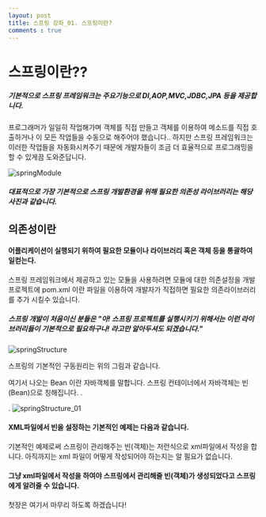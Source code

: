 ```yaml
---
layout: post
title: 스프링 강좌_01. 스프링이란?
comments : true
---
```

# 스프링이란??
##### 기본적으로 스프링 프레임워크는 주요기능으로 DI,AOP,MVC,JDBC,JPA 등을 제공합니다.
프로그래머가 일일히 작업해가며 객체를 직접 만들고 객체를 이용하여 메소드를 직접 호출하거나 이 모든 작업들을 수동으로 해주어야 했습니다..
하지만 스프링 프레임워크는 이러한 작업들을 자동화시켜주기 때문에 개발자들이 조금 더 효율적으로 프로그래밍을 할 수 있게끔 도와준답니다.


![springModule](/assets/springModule.png)

##### 대표적으로 가장 기본적으로 스프링 개발환경을 위해 필요한 의존성 라이브러리는 해당 사진과 같습니다.

## 의존성이란


#### 어플리케이션이 실행되기 위하여 필요한 모듈이나 라이브러리 혹은 객체 등을 통괄하여 일컫는다.
스프링 프레임워크에서 제공하고 있는 모듈을 사용하려면 모듈에 대한 의존설정을 개발 프로젝트에 pom.xml 이란 파일을 이용하여 개발자가 직접하면 필요한 의존라이브러리를 추가 시킬수 있습니다.

##### 스프링 개발이 처음이신 분들은 "아! 스프링 프로젝트를 실행시키기 위해서는 이런 라이브러리들이 기본적으로 필요하구나! 라고만 알아두셔도 되겠습니다."




![springStructure](/assets/springStructure.png)

스프링의 기본적인 구동원리는 위의 그림과 같습니다.

여기서 나오는 Bean 이란 자바객체를 말합니다.
스프링 컨테이너에서 자바객체는 빈(Bean)으로 칭해집니다.
.



.
![springStructure_01](/assets/springStructure_01.png)


#### XML파일에서 빈을 설정하는 기본적인 예제는 다음과 같습니다.

기본적인 예제로써 스프링이 관리해주는 빈(객체)는 저런식으로 xml파일에서 작성을 합니다.
아직까지는 xml 파일이 어떻게 작성되어야 하는지는 알 필요가 없습니다.

#### 그냥 xml파일에서 작성을 하여야 스프링에서 관리해줄 빈(객체)가 생성되었다고 스프링에게 알려줄 수 있습니다.



첫장은 여기서 마무리 하도록 하겠습니다!
